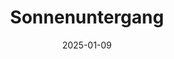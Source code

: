 ---
layout: main/post-photos.html
title: Sonnenuntergang
description: Sonnenuntergang
keyword: 
cover: 
  - url: /Sonnenuntergang.webp
thumbnail: /Sonnenuntergang.webp
date: 2025-01-09
tags: 
  - fujifilm
---